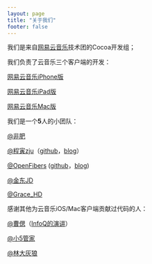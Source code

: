 ```yaml
---
layout: page
title: "关于我们"
footer: false
---
```


我们是来自[网易云音乐](http://music.163.com)技术团的Cocoa开发组；

我们负责了云音乐三个客户端的开发：

[网易云音乐iPhone版](https://itunes.apple.com/cn/app/wang-yi-yun-yin-le-hao-kou/id590338362?mt=8)

[网易云音乐iPad版](https://itunes.apple.com/cn/app/wang-yi-yun-yin-lehd/id871041757?mt=8)

[网易云音乐Mac版](https://itunes.apple.com/cn/app/wang-yi-yun-yin-le/id944848654?mt=12)

我们是一个**5**人的小团队：

[@非肥](http://weibo.com/jeunfung)

[@程寅zju](http://weibo.com/msching)（[github](https://github.com/msching)，[blog](http://msching.github.io)）

[@OpenFibers](http://weibo.com/openthread) ([github](https://github.com/OpenFibers)，[blog](http://openfibers.github.io/))

[@金东JD](http://weibo.com/jindongjd)

[@Grace_HD](http://weibo.com/u/5602995492)

感谢其他为云音乐iOS/Mac客户端贡献过代码的人：

[@曹偲](http://weibo.com/u/1801448964)（[InfoQ的演讲](http://www.infoq.com/cn/presentations/technology-and-development-experience-of-wangyi-cloud-music)）

[@小5管家](http://weibo.com/u/1712284553)

[@林大灰狼](http://weibo.com/iso1030)
